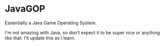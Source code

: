 # JavaGOP
Essentially a Java Game Operating System. 

I'm not amazing with Java, so don't expect it to be super nice or anything like that. I'll update this as I learn.
